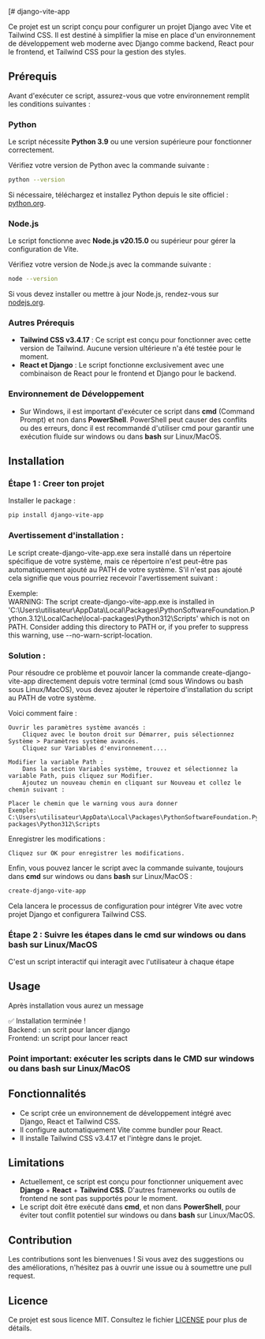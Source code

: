 [# django-vite-app

Ce projet est un script conçu pour configurer un projet Django avec Vite et Tailwind CSS. Il est destiné à simplifier la mise en place d'un environnement de développement web moderne avec Django comme backend, React pour le frontend, et Tailwind CSS pour la gestion des styles.

## Prérequis

Avant d'exécuter ce script, assurez-vous que votre environnement remplit les conditions suivantes :

### Python
Le script nécessite **Python 3.9** ou une version supérieure pour fonctionner correctement.

Vérifiez votre version de Python avec la commande suivante :

```bash
python --version
```

Si nécessaire, téléchargez et installez Python depuis le site officiel : [python.org](https://www.python.org/).

### Node.js
Le script fonctionne avec **Node.js v20.15.0** ou supérieur pour gérer la configuration de Vite.

Vérifiez votre version de Node.js avec la commande suivante :

```bash
node --version
```

Si vous devez installer ou mettre à jour Node.js, rendez-vous sur [nodejs.org](https://nodejs.org/).

### Autres Prérequis
- **Tailwind CSS v3.4.17** : Ce script est conçu pour fonctionner avec cette version de Tailwind. Aucune version ultérieure n'a été testée pour le moment.
- **React et Django** : Le script fonctionne exclusivement avec une combinaison de React pour le frontend et Django pour le backend.

### Environnement de Développement
- Sur Windows, il est important d'exécuter ce script dans **cmd** (Command Prompt) et non dans **PowerShell**. PowerShell peut causer des conflits ou des erreurs, donc il est recommandé d'utiliser cmd pour garantir une exécution fluide sur windows ou dans **bash** sur Linux/MacOS.

## Installation

### Étape 1 : Creer ton projet

Installer le package :
```bash
pip install django-vite-app
```

### Avertissement d'installation :

Le script create-django-vite-app.exe sera installé dans un répertoire spécifique de votre système, mais ce répertoire n'est peut-être pas automatiquement ajouté au PATH de votre système. S'il n'est pas ajouté cela signifie que vous pourriez recevoir l'avertissement suivant :

Exemple:\
WARNING: The script create-django-vite-app.exe is installed in 'C:\Users\utilisateur\AppData\Local\Packages\PythonSoftwareFoundation.Python.3.12\LocalCache\local-packages\Python312\Scripts' which is not on PATH.
  Consider adding this directory to PATH or, if you prefer to suppress this warning, use --no-warn-script-location.

### Solution :

Pour résoudre ce problème et pouvoir lancer la commande create-django-vite-app directement depuis votre terminal (cmd sous Windows ou bash sous Linux/MacOS), vous devez ajouter le répertoire d'installation du script au PATH de votre système.

Voici comment faire :

    Ouvrir les paramètres système avancés :
        Cliquez avec le bouton droit sur Démarrer, puis sélectionnez Système > Paramètres système avancés.
        Cliquez sur Variables d'environnement....

    Modifier la variable Path :
        Dans la section Variables système, trouvez et sélectionnez la variable Path, puis cliquez sur Modifier.
        Ajoutez un nouveau chemin en cliquant sur Nouveau et collez le chemin suivant :
    
    Placer le chemin que le warning vous aura donner 
    Exemple: C:\Users\utilisateur\AppData\Local\Packages\PythonSoftwareFoundation.Python.3.12\LocalCache\local-packages\Python312\Scripts

Enregistrer les modifications :

    Cliquez sur OK pour enregistrer les modifications.


Enfin, vous pouvez lancer le script avec la commande suivante, toujours dans **cmd** sur windows ou dans **bash** sur Linux/MacOS :
```bash
create-django-vite-app
```

Cela lancera le processus de configuration pour intégrer Vite avec votre projet Django et configurera Tailwind CSS.

### Étape 2 : Suivre les étapes dans le cmd sur windows ou dans bash sur Linux/MacOS

C'est un script interactif qui interagit avec l'utilisateur à chaque étape

## Usage
Après installation vous aurez un message 

✅ Installation terminée ! \
Backend : un scrit pour lancer django \
Frontend: un script pour lancer react

### Point important: exécuter les scripts dans le CMD sur windows ou dans **bash** sur Linux/MacOS

## Fonctionnalités

- Ce script crée un environnement de développement intégré avec Django, React et Tailwind CSS.
- Il configure automatiquement Vite comme bundler pour React.
- Il installe Tailwind CSS v3.4.17 et l'intègre dans le projet.

## Limitations

- Actuellement, ce script est conçu pour fonctionner uniquement avec **Django** + **React** + **Tailwind CSS**. D'autres frameworks ou outils de frontend ne sont pas supportés pour le moment.
- Le script doit être exécuté dans **cmd**, et non dans **PowerShell**, pour éviter tout conflit potentiel sur windows ou dans **bash** sur Linux/MacOS.

## Contribution

Les contributions sont les bienvenues ! Si vous avez des suggestions ou des améliorations, n'hésitez pas à ouvrir une issue ou à soumettre une pull request.

## Licence

Ce projet est sous licence MIT. Consultez le fichier [LICENSE](LICENSE) pour plus de détails.


